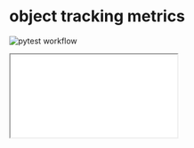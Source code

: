 # object tracking metrics
![pytest workflow](https://github.com/CassiaCai/marine_heatwaves/actions/workflows/pytest.yml/badge.svg)

<div>
  <iframe id=“inlineFrameExample”
      title=“Inline Frame Example”
      width=“300”
      height=“200"
      src=".figures/threedviz.html">
  </iframe>
</div>
